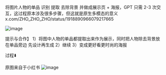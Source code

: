 将图片人物的单品 识别 提取 去除背景 并做成展示页 + 海报，GPT 只需 2-3 次交互，这过程原本涉及很多步骤，但这就是原生多模态的意义 x.com/ZHO_ZHO_ZHO/status/1918890966079217665

![image](https://github.com/user-attachments/assets/bf8491c0-5fa3-4785-b314-ec44fa79a283)


提示与合作】
1）将图中人物的单品都提取出来作为展示，同时把人物除去背景放在单品旁边
先设计再生成
2）继续
3）变成更好看更时尚的海报

过程⬇️

原图来自于小红书
![image](https://github.com/user-attachments/assets/1006cfd7-dcb2-438b-900c-3e28ae81445a)

